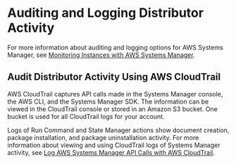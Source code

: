 # Auditing and Logging Distributor Activity<a name="distributor-logging-auditing"></a>

For more information about auditing and logging options for AWS Systems Manager, see [Monitoring Instances with AWS Systems Manager](monitoring.md)\.

## Audit Distributor Activity Using AWS CloudTrail<a name="distributor-logging-auditing-cloudtrail"></a>

AWS CloudTrail captures API calls made in the Systems Manager console, the AWS CLI, and the Systems Manager SDK\. The information can be viewed in the CloudTrail console or stored in an Amazon S3 bucket\. One bucket is used for all CloudTrail logs for your account\.

Logs of Run Command and State Manager actions show document creation, package installation, and package uninstallation activity\. For more information about viewing and using CloudTrail logs of Systems Manager activity, see [Log AWS Systems Manager API Calls with AWS CloudTrail](monitoring-cloudtrail-logs.md)\.